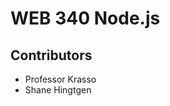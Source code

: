 <h1>WEB 340 Node.js</h1>
<h2>Contributors</h2>
<ul>
    <li>Professor Krasso</li>
    <li>Shane Hingtgen</li>